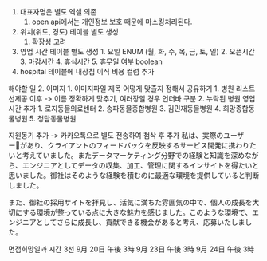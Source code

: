 1. 대표자명은 별도 엑셀 의존
	1. open api에서는 개인정보 보호 때문에 마스킹처리된다.
2. 위치(위도, 경도) 테이블 별도 생성
	1. 확장성 고려
3. 영업 시간 테이블 별도 생성
		1. 요일 ENUM (월, 화, 수, 목, 금, 토, 일)
		2. 오픈시간
		3. 마감시간
		4. 휴식시간
		5. 휴무일 여부 boolean
4. hospital 테이블에 내장칩 이식 비용 컬럼 추가

해야할 일
2. 이미지
	1. 이미지파일 제목 어떻게 맞출지 정해서 공유하기
		1. 병원 리스트 선제공 이후 -> 이름 정확하게 맞추기, 여러장일 경우 언더바 구분
	2. 누락된 병원 영업시간 추가
		1. 로지동물의료센터
		2. 송파동물종합병원
		3. 김민재동물병원
		4. 희망종합동물병원
		5. 청담동물병원

지원동기 추가 -> 카카오톡으로 별도 전송하여 첨삭 후 추가
私は、実際のユーザーがあり、クライアントのフィードバックを反映するサービス開発に携わりたいと考えていました。またデータマーケティング分野での経験と知識を深めながら、エンジニアとしてデータの収集、加工、管理に関するインサイトを得たいと思いました。御社はそのような経験を積むのに最適な環境を提供していると判断しました。

また、御社の採用サイトを拝見し、活気に満ちた雰囲気の中で、個人の成長を大切にする環境が整っている点に大きな魅力を感じました。このような環境で、エンジニアとしてさらに成長し、貢献できる機会があると考え、応募いたしました。

면접희망일과 시간 3선
9月 20日 午後 3時
9月 23日 午後 3時
9月 24日 午後 3時